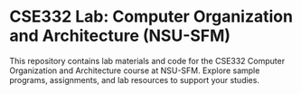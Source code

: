 # CSE332 Lab: Computer Organization and Architecture (NSU-SFM)

This repository contains lab materials and code for the CSE332 Computer Organization and Architecture course at NSU-SFM. Explore sample programs, assignments, and lab resources to support your studies.
